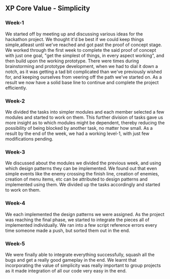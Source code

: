 ## XP Core Value - Simplicity


### Week-1
We started off by meeting up and discussing various ideas for the hackathon project. We thought it'd be best if we could keep things simple,atleast until we've reached and got past the proof of concept stage. We worked through the first week to complete the said proof of concept with just one goal, "get the simplest of things, in every aspect working", and then build upon the working prototype. There were times during brainstorming and prototype development, when we had to dial it down a notch, as it was getting a tad bit complicated than we've previously wished for, and keeping ourselves from veering off the path we've started on. As a result we now have a solid base line to continue and complete the project efficiently.

### Week-2
We divided the tasks into simpler modules and each member selected a few modules and started to work on them. This further division of tasks gave us more insight as to which modules might be dependent, thereby reducing the possibility of being blocked by another task, no matter how small. As a result by the end of the week, we had a working level-1, with just few modifications pending.

### Week-3
We discussed about the modules we divided the previous week, and using which design patterns they can be implemented. We found out that even simple events like the enemy crossing the finish line, creation of enemies, creation of menu items, etc can be attributed to design patterns and implemented using them. We divided up the tasks accordingly and started to work on them. 

### Week-4
We each implemented the design patterns we were assigned. As the project was reaching the final phase, we started to integrate the pieces all of implemented individually. We ran into a few script reference errors every time someone made a push, but sorted them out in the end. 

### Week-5
We were finally able to integrate everything successfully, squash all the bugs and get a really good gameplay in the end. We learnt that incorporating the value of simplicity was really important to group projects as it made integration of all our code very easy in the end.